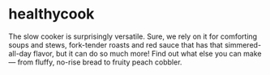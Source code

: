 # healthycook
The slow cooker is surprisingly versatile. Sure, we rely on it for comforting soups and stews, fork-tender roasts and red sauce that has that simmered-all-day flavor, but it can do so much more! Find out what else you can make — from fluffy, no-rise bread to fruity peach cobbler.

